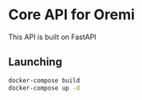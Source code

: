 # Core API for Oremi
This API is built on FastAPI

## Launching
```bash
docker-compose build
docker-compose up -d
```